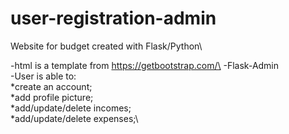 # user-registration-admin
Website for budget created with Flask/Python\

-html is a template from https://getbootstrap.com/\
-Flask-Admin\
-User is able to:\
  *create an account;\
  *add profile picture;\
  *add/update/delete incomes;\
  *add/update/delete expenses;\
